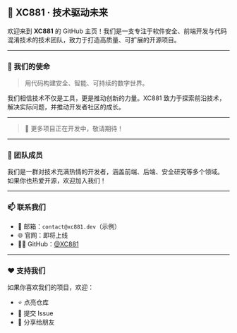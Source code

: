 ## 🧬 XC881 · 技术驱动未来

欢迎来到 **XC881** 的 GitHub 主页！我们是一支专注于软件安全、前端开发与代码混淆技术的技术团队，致力于打造高质量、可扩展的开源项目。

---

### 🚀 我们的使命
> 用代码构建安全、智能、可持续的数字世界。

我们相信技术不仅是工具，更是推动创新的力量。XC881 致力于探索前沿技术，解决实际问题，并推动开发者社区的成长。

---

> 🚧 更多项目正在开发中，敬请期待！

---

### 👥 团队成员
我们是一群对技术充满热情的开发者，涵盖前端、后端、安全研究等多个领域。  
如果你也热爱开源，欢迎加入我们！

---

### 📫 联系我们
- 📮 邮箱：`contact@xc881.dev`（示例）
- 🌐 官网：即将上线
- 🧑‍💻 GitHub：[@XC881](https://github.com/XC881)

---

### ❤️ 支持我们
如果你喜欢我们的项目，欢迎：
- ⭐ 点亮仓库
- 🐛 提交 Issue
- 📢 分享给朋友
